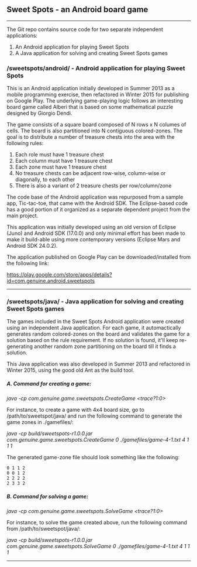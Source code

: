 ## Sweet Spots - an Android board game

---

The Git repo contains source code for two separate independent applications:

1. An Android application for playing Sweet Spots
2. A Java application for solving and creating Sweet Spots games

### /sweetspots/android/ - Android application for playing Sweet Spots

This is an Android application initially developed in Summer 2013 as a mobile programming exercise, then refactored in Winter 2015 for publishing on Google Play.  The underlying game-playing logic follows an interesting board game called Alberi that is based on some mathematical puzzle designed by Giorgio Dendi.

The game consists of a square board composed of N rows x N columes of cells.  The board is also partitioned into N contiguous colored-zones.  The goal is to distribute a number of treasure chests into the area with the following rules:

1. Each role must have 1 treasure chest
2. Each column must have 1 treasure chest
3. Each zone must have 1 treasure chest
4. No treasure chests can be adjacent row-wise, column-wise or diagonally, to each other
5. There is also a variant of 2 treasure chests per row/column/zone

The code base of the Android application was repurposed from a sample app, Tic-tac-toe, that came with the Android SDK.  The Eclipse-based code has a good portion of it organized as a separate dependent project from the main project.

This application was initially developed using an old version of Eclipse (Juno) and Android SDK (17.0.0) and only minimal effort has been made to make it build-able using more contemporary versions (Eclipse Mars and Android SDK 24.0.2). 

The application published on Google Play can be downloaded/installed from the following link:

https://play.google.com/store/apps/details?id=com.genuine.android.sweetspots

---

### /sweetspots/java/ - Java application for solving and creating Sweet Spots games

The games included in the Sweet Spots Android application were created using an independent Java application.  For each game, it automactically generates random colored-zones on the board and validates the game for a solution based on the rule requirement.  If no solution is found, it'll keep re-generating another random zone partitioning on the board till it finds a solution.

This Java application was also developed in Summer 2013 and refactored in Winter 2015, using the good old Ant as the build tool.

##### A. Command for creating a game:

*java -cp <classPath> com.genuine.game.sweetspots.CreateGame <trace?1:0> <boardZoneFile> <boardSize> <targetsPerRow> <targetsPerCol> <targetsPerZone>*

For instance, to create a game with 4x4 board size, go to /path/to/sweetspot/java/ and run the following command to generate the game zones in ./gamefiles/:

*java -cp build/sweetspots-r1.0.0.jar com.genuine.game.sweetspots.CreateGame 0 ./gamefiles/game-4-1.txt 4 1 1 1*

The generated game-zone file should look something like the following:

```
0 1 1 2
0 0 1 2
2 2 2 2
2 3 3 2
```

##### B. Command for solving a game:

*java -cp <classPath> com.genuine.game.sweetspots.SolveGame <trace?1:0> <boardZoneFile> <boardSize> <targetsPerRow> <targetsPerCol> <targetsPerZone>*

For instance, to solve the game created above, run the following command from /path/to/sweetspot/java/:

*java -cp build/sweetspots-r1.0.0.jar com.genuine.game.sweetspots.SolveGame 0 ./gamefiles/game-4-1.txt 4 1 1 1*

---
